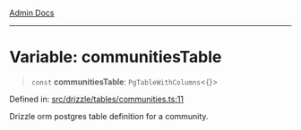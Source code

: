 [Admin Docs](/)

***

# Variable: communitiesTable

> `const` **communitiesTable**: `PgTableWithColumns`\<\{\}\>

Defined in: [src/drizzle/tables/communities.ts:11](https://github.com/Suyash878/talawa-api/blob/3646aad880eea5a7cfb665aa9031a4d873c30798/src/drizzle/tables/communities.ts#L11)

Drizzle orm postgres table definition for a community.
